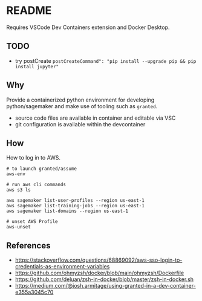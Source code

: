 # README

Requires VSCode Dev Containers extension and Docker Desktop.

## TODO

- try postCreate
  `postCreateCommand": "pip install --upgrade pip && pip install jupyter"`

## Why

Provide a containerized python environment for developing python/sagemaker
and make use of tooling such as `granted`.

- source code files are available in container and editable via VSC
- git configuration is available within the devcontainer

## How

How to log in to AWS.

```shell
# to launch granted/assume
aws-env

# run aws cli commands
aws s3 ls

aws sagemaker list-user-profiles --region us-east-1
aws sagemaker list-training-jobs --region us-east-1
aws sagemaker list-domains --region us-east-1

# unset AWS Profile
aws-unset

```

## References

- <https://stackoverflow.com/questions/68869092/aws-sso-login-to-credentials-as-environment-variables>
- <https://github.com/ohmyzsh/docker/blob/main/ohmyzsh/Dockerfile>
- <https://github.com/deluan/zsh-in-docker/blob/master/zsh-in-docker.sh>
- <https://medium.com/@josh.armitage/using-granted-in-a-dev-container-e355a3045c70>
